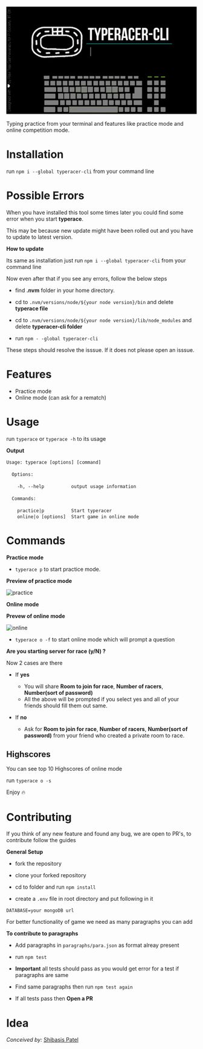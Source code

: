 <p align="center">
  <img src="https://raw.githubusercontent.com/p-society/artwork/master/gifs/typeracer.gif" />
</p>


Typing practice from your terminal and features like practice mode and online competition mode.

# Installation

run `npm i --global typeracer-cli` from your command line

# Possible Errors

When you have installed this tool some times later you could find some error when you start **typerace**.

This may be because new update might have been rolled out and you have to update to latest version.

**How to update**

Its same as installation just run `npm i --global typeracer-cli` from your command line

Now even after that if you see any errors, follow the below steps

- find **.nvm** folder in your home directory.

-  cd to `.nvm/versions/node/${your node version}/bin` and delete **typerace file**
-  cd to `.nvm/versions/node/${your node version}/lib/node_modules` and delete **typeracer-cli folder**
- run `npm - -global typeracer-cli`

These steps should resolve the isssue. If it does not please open an isssue.

# Features

- Practice mode
- Online mode (can ask for a rematch)

# Usage

run `typerace` or `typerace -h` to its usage

**Output**

```
Usage: typerace [options] [command]

  Options:

    -h, --help          output usage information

  Commands:

    practice|p          Start typeracer
    online|o [options]  Start game in online mode
```

# Commands

**Practice mode**

- `typerace p` to start practice mode.

**Preview of practice mode**

![practice](https://user-images.githubusercontent.com/4240489/39820119-b0e09d8a-53c2-11e8-9337-357a11705030.gif)


**Online mode**

**Prevew of online mode**

![online](https://user-images.githubusercontent.com/24803604/39809147-a13edd98-539e-11e8-9dbd-6cd3ee8a2961.gif)


 - `typerace o -f` to start online mode which will prompt a question

**Are you starting server for race (y/N) ?**

Now 2 cases are there

- If **yes**
  - You will share **Room to join for race**, **Number of racers**, **Number(sort of password)**
  - All the above will be prompted if you select yes and all of your friends should fill them out same.

- If **no**  
  - Ask for **Room to join for race**, **Number of racers**, **Number(sort of password)** from your friend who created a private room to race.

## Highscores

You can see top 10 Highscores of online mode

run `typerace o -s`

Enjoy :fire:

# Contributing

If you think of any new feature and found any bug, we are open to PR's, to contribute follow the guides

**General Setup**

- fork the repository

- clone your forked repository

- cd to folder and run `npm install`

- create a `.env` file in root directory and put following in it

```
DATABASE=your mongoDB url
```

For better functionality of game we need as many paragraphs you can add

**To contribute to paragraphs**

- Add paragraphs in `paragraphs/para.json` as format alreay present

- run `npm test`

- **Important** all tests should pass as you would get error for a test if paragraphs are same

- Find same paragraphs then run `npm test again`

- If all tests pass then **Open a PR**

# Idea

*Conceived by:* <a href="https://github.com/shibasisp">Shibasis Patel</a>
